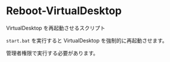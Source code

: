 # Reboot-VirtualDesktop

VirtualDesktop を再起動させるスクリプト

`start.bat` を実行すると VirtualDesktop を強制的に再起動させます。

管理者権限で実行する必要があります。
